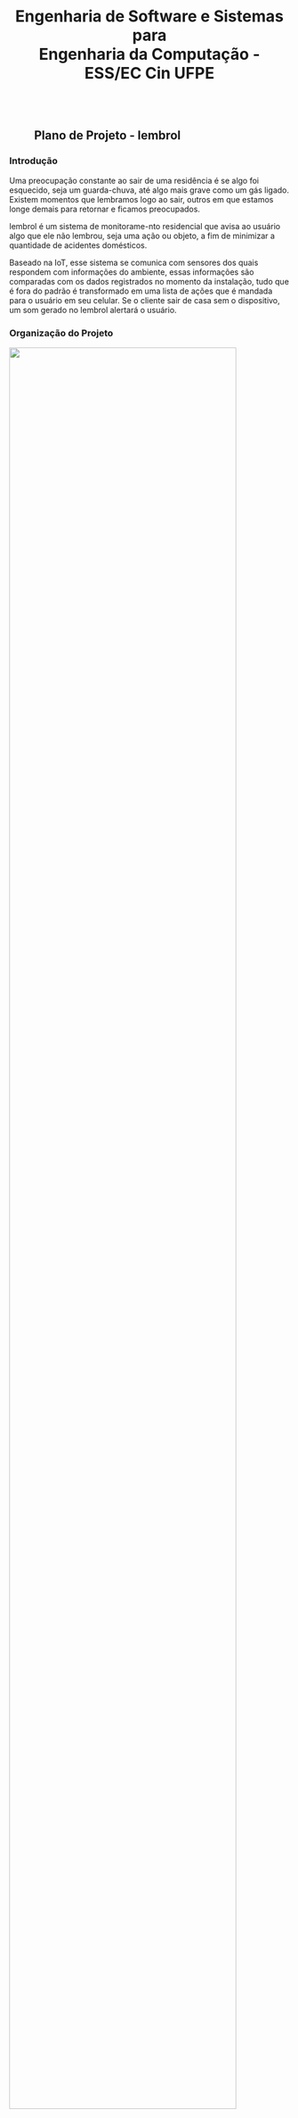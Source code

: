 <center>
  <h1>
    Engenharia de Software e Sistemas para
    <br />
    Engenharia da Computação - ESS/EC Cin UFPE
  </h1>
</center>

<br />
<br />

<h2>
  &nbsp;&nbsp;&nbsp;&nbsp;
  &nbsp;&nbsp;&nbsp;&nbsp;Plano de Projeto - lembrol
</h2>

<h3>
  Introdução
</h3>	

Uma preocupação constante ao sair de uma residência  é se algo foi esquecido, seja um guarda-chuva, até algo mais grave como um gás ligado. Existem momentos que lembramos logo ao sair, outros em que estamos longe demais para retornar e ficamos preocupados. 

lembrol é um sistema de monitorame-nto residencial que avisa ao usuário algo que ele não lembrou, seja uma ação ou objeto, a fim de minimizar a quantidade de acidentes domésticos.

Baseado na IoT, esse sistema se comunica com sensores dos quais respondem com informações do ambiente, essas informações são comparadas com os dados registrados no momento da instalação, tudo que é fora do padrão é transformado em uma lista de ações que é mandada para o usuário em seu celular. Se o cliente sair de casa sem o dispositivo, um som gerado no lembrol alertará o usuário.	

<h3>
Organização do Projeto
</h3>

<img src="image_0.png" width="90%" heigh="90%" />

<table>
  <tr>
    <td>Área</td>
    <td>Responsabilidades</td>
  </tr>
  <tr>
    <td>Gerente de Projeto</td>
    <td>Definir, coordenar e integrar as atividades executadas para o desenvolvimento do projeto.</td>
  </tr>
  <tr>
    <td>Engenharia de Requisitos</td>
    <td>Determinar, definir e gerenciar o estado e demais aspectos relacionados aos requisitos de software do sistema.</td>
  </tr>
  <tr>
    <td>Arquitetura de Sistemas</td>
    <td>Desenhar e desenvolver a arquitetura dos sistemas.</td>
  </tr>
  <tr>
    <td>Desenvolvimento de Hardware</td>
    <td>Projetar a arquitetura e desenvolver o hardware do projeto realizando os testes pertinentes.</td>
  </tr>
  <tr>
    <td>Desenvolvimento de Software</td>
    <td>Projetar a arquitetura e desenvolver os componentes de software utilizados no projeto, realizando testes sob demanda.</td>
  </tr>
  <tr>
    <td>Gerência de Configuração e Mudanças</td>
    <td>Controlar os artefatos produzidos pelos desenvolvedores e controlar os custos e esforços envolvidos na realização de uma mudança em um sistema.</td>
  </tr>
  <tr>
    <td>Engenharia de Testes</td>
    <td>Criação de estratégias de teste com objetivo de validar os componentes do sistema durante e após seu desenvolvimento.</td>
  </tr>
  <tr>
    <td>User Interface Engineering</td>
    <td>Desenvolver a parte de Interação com o usuário no sistema, para que fique da forma mais acessível o possível.</td>
  </tr>
</table>

<h3>
Análise de Riscos
</h3>

A análise a seguir leva em consideração os riscos identificados e sua categorização através dos valores atribuídos para as variáveis *severidade* e *probabilidade *de ocorrência. Esses atributos podem assumir valores em uma escala definida de 1 a 3, sendo o cálculo do risco dado pela seguinte multiplicação:

RISCO = SEVERIDADE x PROBABILIDADE

Com base nas métricas definidas anteriormente e nos riscos potenciais evidenciados durante a etapa de levantamento foi possível consolidar a seguinte tabela:

<table>
  <tr>
    <td>Código</td>
    <td>Descrição</td>
    <td>Severidade</td>
    <td>Probabilidade</td>
    <td>Risco</td>
  </tr>
  <tr>
    <td>R1</td>
    <td>Problemas com a integração da central com os diferentes módulos do projeto</td>
    <td>3</td>
    <td>2</td>
    <td>6</td>
  </tr>
  <tr>
    <td>R2</td>
    <td>Atrasos relacionados ao aprendizado das diferentes tecnologias envolvidas.</td>
    <td>2</td>
    <td>3</td>
    <td>6</td>
  </tr>
  <tr>
    <td>R3</td>
    <td>Atrasos na entrega dos dispositivos de hardware solicitados / adquiridos.</td>
    <td>3</td>
    <td>1</td>
    <td>3</td>
  </tr>
  <tr>
    <td>R4</td>
    <td>Mudança de requisitos de software / hardware envolvidos no projeto.</td>
    <td>2</td>
    <td>2</td>
    <td>4</td>
  </tr>
  <tr>
    <td>R5</td>
    <td>Abandono de integrante devido a desistência de participação no projeto</td>
    <td>2</td>
    <td>1</td>
    <td>2</td>
  </tr>
  <tr>
    <td>R6</td>
    <td>Integrante ficar doente</td>
    <td>3</td>
    <td>2</td>
    <td>6</td>
  </tr>
</table>


A seguir será apresentada uma breve descrição a respeito de possíveis ações associadas a cada um desses riscos. O objetivo é descrever as principais medidas para  mitigá-los e como agir no caso da ocorrência de um incidente.

*R1 - Problemas com a integração dos diferentes componentes de hardware e software.*

* Como mitigar o risco: A equipe deve procurar escolher tecnologias conhecidas para evitar erros causados pela falta de conhecimento nas plataformas de desenvolvimento. Além disso, é importante ficar atento a possíveis incompatibilidades que possam impactar e inviabilizar o desenvolvimento do projeto.

* Ocorrência do incidente: Inicialmente pode-se alocar mais desenvolvedores para tentar resolver o problema de integração. Caso as dificuldades persistam, deve-se partir para tentar encontrar outras alternativas, como por exemplo, alterar os componentes de software ou de hardware e realizar ajustes.

*R2 - Atrasos relacionados ao aprendizado das diferentes tecnologias envolvidas.*

* Como mitigar o risco: Escolher pessoas qualificadas para cada tarefa e que tenham engajamento dentro da sua área de atuação. Além disso, deve-se buscar ferramentas que proporcionem agilidade ao desenvolvimento garantindo que as atividades sejam cumpridas no tempo estimado.

* Ocorrência do incidente: Deve-se alocar mais desenvolvedores para ajudar na tarefa e/ou auxiliar o desenvolvedor que está com dificuldades. Caso o problema persista, pode-se realocar o desenvolvedor com dificuldades para trabalhar em uma atividade diferente, que envolva uma tecnologia a qual ele está mais bem ambientado.

*R3 - Atrasos na entrega dos dispositivos de hardware / software solicitados.*

* Como mitigar o risco: Realizar a decisão e pedido dos dispositivos com antecedência, minimizando assim eventuais riscos de atraso.  Além disso, deve-se buscar alternativas na concepção inicial do projeto de modo a minimizar a dependência de um hardware específico, criando alternativas e maximizando o número de fornecedores.

* Ocorrência do incidente: Buscar dentre as alternativas existentes um outro fornecedor, com disponibilidade de entrega imediata. Deve-se ainda adaptar, conforme necessário, os requisitos de hardware utilizados na concepção inicial do projeto.

*R4 - Mudança de requisitos de software / hardware envolvidos no projeto.*

* Como mitigar o risco: Realizar uma pesquisa exaustiva durante o período inicial do projeto com foco na definição de requisitos sólidos, minimizando dessa forma a ocorrência de eventuais incompatibilidades durante a etapa de desenvolvimento.

* Ocorrência do incidente: Certificar-se que a mudança é realmente necessária e definir corretamente o novo requisito, mapeando adequadamente o impacto nos demais requisitos do projeto e minimizando o risco de alterações futuras.

*R5 - Abandono de integrante devido a desistência de participação no projeto.*

* Como mitigar o risco: Realizar um acompanhamento periódico das atividades realizadas, certificando-se que todos os membros da equipe tenham acesso ao material e o suporte necessário durante todo o desenvolvimento do projeto.

* Ocorrência do incidente: Minimizar o impacto a partir da alocação de um outro desenvolvedor para área desfalcada. Negociar com o membro desistente a transferência do conhecimento e das responsabilidades envolvidas.

*R5 - Integrante ficar doente*

* Como mitigar o risco: Evitar comidas estragadas, usar repelente, ser mais higiênico.

* Ocorrência do incidente: Minimizar o impacto a partir da alocação de um outro desenvolvedor para área desfalcada. Pedir ao membro doente a transferência do conhecimento e das responsabilidades envolvidas.

<h3>
Requisitos de recursos de hardware e software
</h3>

Foram mapeados os seguintes requisitos com relação aos recursos mínimos de hardware e software necessários para o desenvolvimento das atividades do projeto.

* Raspberry Pi: Será utilizada uma Raspberry Pi para atuar como coração do HUB..

* Arduino Nano: Serão necessários dois Arduinos Nano para efetuar o processamento de dados necessário em cada módulo.

* Resistores e Jumpers: Utilizados no desenvolvimento do circuito montado na protoboard. Necessários para efetuar a automação e o controle dos sensores que irão monitorar o ambiente.

* Sensor de gás: Utilizado para detecção de vazamento de  gás. Capta o nível de gás no ar, transformando em uma leitura analógica.

* Piezzo elétrico : Reconhece quando há ou não há um peso acima do mesmo. Necessário para saber se o objeto importante está no lugar desejado ou não.

* Swift: Linguagem open source utilizada para desenvolvimento em plataformas da Apple de fácil legibilidade e redigibilidade. Necessária para programação do aplicativo iOS. 

* Firebase : Serviço de nuvem para banco de dados em tempo real, com API para diversas linguagens, permite que mudanças no banco de dados possam ser acompanhadas de forma simples

* Python : Linguagem open source conhecida por ser extremamente simples e fácil de entender. Necessária para programação da Raspberry Pi.

* Baterias Lipo : Baterias para funcionamento do sistema em modo remoto. Necessárias para garantir autonomia do sistema.

* ESP8266 : Módulo WiFi para conexão de internet para Arduino. Necessário para passagem de dados entre o HUB e os módulos.

<h3>
Estrutura Analítica
</h3>

Com base nas reuniões efetuadas para discussão sobre o processo de divisão de atividades foram identificadas as seguintes estruturas analíticas para o projeto.

*T1 - Fazer requisitos*

Detalhar os requisitos de serviços funcionais e não funcionais, de forma, detalhada e registrar todos os requisitos.

*T2 - Montar os casos de uso*

Descrever os casos de uso para serem consultados durante todo o desenvolvimento.

*T3 - Montar a arquitetura do HUB*

Arquitetar o HUB, arquitetura deve conter todo o sistema do HUB que será o centro do serviço e deve se conectar com todos os componentes e usuários do sistema. A sua arquitetura deve ser bem montada para sua comunicação.

*T4 - Modelar comunicação do HUB*

Modelar a comunicação do HUB com módulos e aplicativos, para uma comunicação efetiva e sem atrasos, feita com diversos testes no sistema

*T5 - Modelar banco de dados do HUB*

Modelar o banco de dados onde os estados dos sensores vão ser armazenados para em seguida serem enviadas para o aplicativo e serem visualizados pelo usuário.

*T6 - Desenvolver aplicativo*

Desenvolver aplicativo de gerenciamento do sistema pelo usuário, o aplicativo deverá informar ao usuário o estado dos sensores, se comunicar com o HUB e seu banco de dados além de informar ao HUB sua localização para análise de esquecimento do dispositivo.

*T7 - Montar hardware do módulo de objetos importantes*

Desenvolver módulo de localização para hardware que será colocado em objetos que possuem grande importância e não poderão ser esquecidos pelo usuário.

O módulo deve estar anexado ao objeto e o usuário deve ser alertado caso saia de sua residência e esqueça o objeto, no caso do celular a sua posição será feita pelo aplicativo.

*T8 - Desenvolver o software do módulo de objetos importantes*

Desenvolver software de comunicação do módulo com o HUB, leitura de dados e envio para o HUB, que armazenará seu estado em seu banco de dados.

*T9 - Integração do módulo de objetos importantes com o HUB*

Integração do módulo e com o HUB deve ser feita de forma com que o módulo possa ser facilmente removido e adicionado. Sua comunicação deve ser feita para uma interação rápida e deve ser amplamente testada.

*T10 - Montar o módulo de gás*

Desenvolver o módulo de gás e sua comunicação com o HUB, suas funcionalidades e suas conexões

*T11 -  Desenvolver o software do módulo de gás*

*Desenvolver software de leitura, análise e envio de dados do módulo.*

*T12 -  Integrar o módulo de gás com o HUB*

Conectar o módulo com o HUB, testar funcionalidades e comunicação entre HUB e módulos.

<h3>
Cronograma do Projeto
</h3>

Com base nas estruturas analíticas do projeto foi estabelecido o seguinte cronograma.

<table>
  <tr>
    <td>Atividade</td>
    <td>Entrega</td>
    <td>Responsáveis</td>
    <td>Dependências</td>
  </tr>
  <tr>
    <td>T1</td>
    <td>12/10/2016</td>
    <td>hcf2</td>
    <td>-</td>
  </tr>
  <tr>
    <td>T2</td>
    <td>12/10/2016</td>
    <td>hcf2</td>
    <td>T1</td>
  </tr>
  <tr>
    <td>T3</td>
    <td>26/10/2016</td>
    <td>mpmr,jnolj</td>
    <td>T2</td>
  </tr>
  <tr>
    <td>T4</td>
    <td>26/10/2016</td>
    <td>mpmr,jnolj</td>
    <td>T3</td>
  </tr>
  <tr>
    <td>T5</td>
    <td>26/10/2016</td>
    <td>mpmr,jnolj</td>
    <td>T3</td>
  </tr>
  <tr>
    <td>T6</td>
    <td>14/11/2016</td>
    <td>jnolj</td>
    <td>T5</td>
  </tr>
  <tr>
    <td>T7</td>
    <td>21/11/2016</td>
    <td>dapd,mapa</td>
    <td>T1</td>
  </tr>
  <tr>
    <td>T8</td>
    <td>21/11/2016</td>
    <td>dapd,mapa,jnolj,mpmr</td>
    <td>T7</td>
  </tr>
  <tr>
    <td>T9</td>
    <td>21/11/2016</td>
    <td>dapd,mapa,jnolj,mpmr</td>
    <td>T8</td>
  </tr>
  <tr>
    <td>T10</td>
    <td>05/12/2016</td>
    <td>dapd,mapa</td>
    <td>T1</td>
  </tr>
  <tr>
    <td>T11</td>
    <td>05/12/2016</td>
    <td>dapd,mapa,jnolj,mpmr</td>
    <td>T10</td>
  </tr>
  <tr>
    <td>T12</td>
    <td>05/12/2016</td>
    <td>dapd,mapa,jnolj,mpmr</td>
    <td>T11</td>
  </tr>
</table>

<h3>
  Mecanismos de monitoramento e elaboração de relatórios
</h3>

Ao longo do processo de desenvolvimento serão disponibilizados relatórios gerenciais para refletir o nível atual de progresso e andamento das atividades através de métricas bem definidas. Esses relatórios serão consolidados em cada milestone e servirão de instrumento fundamental para o acompanhamento do projeto pelas partes interessadas.

Com base no cronograma apresentado serão definidas atividades elementares para representar as etapas de desenvolvimento necessárias para alcançar os milestones definidos. Cada atividade terá uma prioridade para execução, uma estimativa de esforço, além de um responsável pelo desenvolvimento.

O registro global dessas atividades com relação ao progresso e a rastreabilidade serão efetuados através de ferramentas auxiliares, notadamente o Trello [1] e o GitHub [2]. A primeira proporciona uma visão gerencial dando indicativos claros a respeito do progresso efetuado, enquanto a segunda permite um acompanhamento operacional, fornecendo indicadores essenciais que orientam o processo de gestão de mudanças.

Referências

[1] http://www.trello.com

[2] https://github.com/

